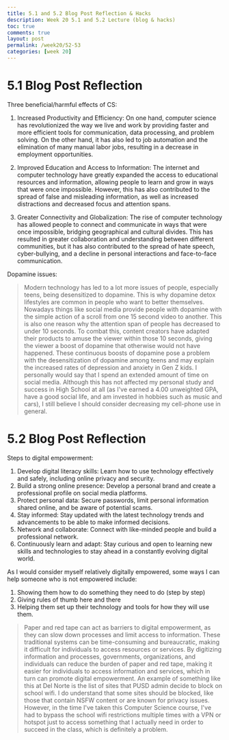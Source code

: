 ```yaml
---
title: 5.1 and 5.2 Blog Post Reflection & Hacks
description: Week 20 5.1 and 5.2 Lecture (blog & hacks)
toc: true
comments: true
layout: post
permalink: /week20/52-53
categories: [week 20]
---
```


# 5.1 Blog Post Reflection

Three beneficial/harmful effects of CS:

1. Increased Productivity and Efficiency: On one hand, computer science has revolutionized the way we live and work by providing faster and more efficient tools for communication, data processing, and problem solving. On the other hand, it has also led to job automation and the elimination of many manual labor jobs, resulting in a decrease in employment opportunities.

2. Improved Education and Access to Information: The internet and computer technology have greatly expanded the access to educational resources and information, allowing people to learn and grow in ways that were once impossible. However, this has also contributed to the spread of false and misleading information, as well as increased distractions and decreased focus and attention spans.

3. Greater Connectivity and Globalization: The rise of computer technology has allowed people to connect and communicate in ways that were once impossible, bridging geographical and cultural divides. This has resulted in greater collaboration and understanding between different communities, but it has also contributed to the spread of hate speech, cyber-bullying, and a decline in personal interactions and face-to-face communication.

Dopamine issues:

> Modern technology has led to a lot more issues of people, especially teens, being desensitized to dopamine. This is why dopamine detox lifestyles are common in people who want to better themselves. Nowadays things like social media provide people with dopamine with the simple action of a scroll from one 15 second video to another. This is also one reason why the attention span of people has decreased to under 10 seconds. To combat this, content creators have adapted their products to amuse the viewer within those 10 seconds, giving the viewer a boost of dopamine that otherwise would not have happened. These continuous boosts of dopamine pose a problem with the desensitization of dopamine among teens and may explain the increased rates of depression and anxiety in Gen Z kids. I personally would say that I spend an extended amount of time on social media. Although this has not affected my personal study and success in High School at all (as I've earned a 4.00 unweighted GPA, have a good social life, and am invested in hobbies such as music and cars), I still believe I should consider decreasing my cell-phone use in general.


# 5.2 Blog Post Reflection

Steps to digital empowerment:
1. Develop digital literacy skills: Learn how to use technology effectively and safely, including online privacy and security.
2. Build a strong online presence: Develop a personal brand and create a professional profile on social media platforms.
3. Protect personal data: Secure passwords, limit personal information shared online, and be aware of potential scams.
4. Stay informed: Stay updated with the latest technology trends and advancements to be able to make informed decisions.
5. Network and collaborate: Connect with like-minded people and build a professional network.
6. Continuously learn and adapt: Stay curious and open to learning new skills and technologies to stay ahead in a constantly evolving digital world.

As I would consider myself relatively digitally empowered, some ways I can help someone who is not empowered include:
1. Showing them how to do something they need to do (step by step)
2. Giving rules of thumb here and there
3. Helping them set up their technology and tools for how they will use them.

> Paper and red tape can act as barriers to digital empowerment, as they can slow down processes and limit access to information. These traditional systems can be time-consuming and bureaucratic, making it difficult for individuals to access resources or services. By digitizing information and processes, governments, organizations, and individuals can reduce the burden of paper and red tape, making it easier for individuals to access information and services, which in turn can promote digital empowerment. An example of something like this at Del Norte is the list of sites that PUSD admin decide to block on school wifi. I do understand that some sites should be blocked, like those that contain NSFW content or are known for privacy issues. However, in the time I've taken this Computer Science course, I've had to bypass the school wifi restrictions multiple times with a VPN or hotspot just to access something that I actually need in order to succeed in the class, which is definitely a problem.